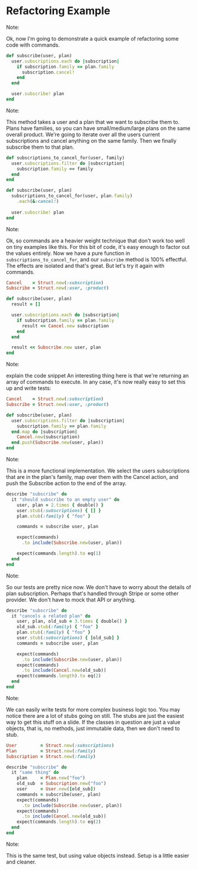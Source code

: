# Refactoring Example

Note:

Ok, now I'm going to demonstrate a quick example of refactoring some code with commands.


```ruby
def subscribe(user, plan)
  user.subscriptions.each do |subscription|
    if subscription.family == plan.family
      subscription.cancel!
    end
  end

  user.subscribe! plan
end
```

Note:

This method takes a user and a plan that we want to subscribe them to.
Plans have families, so you can have small/medium/large plans on the same overall product.
We're going to iterate over all the users current subscriptions and cancel anything on the same family.
Then we finally subscribe them to that plan.


```ruby
def subscriptions_to_cancel_for(user, family)
  user.subscriptions.filter do |subscription|
    subscription.family == family
  end
end

def subscribe(user, plan)
  subscriptions_to_cancel_for(user, plan.family)
    .each(&:cancel!)
  
  user.subscribe! plan
end
```

Note:

Ok, so commands are a heavier weight technique that don't work too well on tiny examples like this.
For this bit of code, it's easy enough to factor out the values entirely.
Now we have  a pure function in `subscriptions_to_cancel_for`, and our `subscribe` method is 100% effectful.
The effects are isolated and that's great.
But let's try it again with commands.


```ruby
Cancel    = Struct.new(:subscription)
Subscribe = Struct.new(:user, :product)

def subscribe(user, plan)
  result = []

  user.subscriptions.each do |subscription|
    if subscription.family == plan.family
      result << Cancel.new subscription
    end
  end

  result << Subscribe.new user, plan
end
```

Note:

explain the code snippet
An interesting thing here is that we're returning an array of commands to execute.
In any case, it's now really easy to set this up and write tests:


```ruby
Cancel    = Struct.new(:subscription)
Subscribe = Struct.new(:user, :product)

def subscribe(user, plan)
  user.subscriptions.filter do |subscription|
    subscription.family == plan.family
  end.map do |subscription|
    Cancel.new(subscription)
  end.push(Subscribe.new(user, plan))
end
```

Note:

This is a more functional implementation. We select the users subscriptions
that are in the plan's family, map over them with the Cancel action, and push
the Subscribe action to the end of the array.


```ruby
describe "subscribe" do
  it "should subscribe to an empty user" do
    user, plan = 2.times { double() }
    user.stub(:subscriptions) { [] }
    plan.stub(:family) { "foo" }

    commands = subscribe user, plan

    expect(commands)
      .to include(Subscribe.new(user, plan))

    expect(commands.length).to eq(1)
  end
end
```

Note:

So our tests are pretty nice now. We don't have to worry about the details of
plan subscription. Perhaps that's handled through Stripe or some other
provider. We don't have to mock that API or anything.


```ruby
describe "subscribe" do
  it "cancels a related plan" do
    user, plan, old_sub = 3.times { double() }
    old_sub.stub(:family) { "foo" }
    plan.stub(:family) { "foo" }
    user.stub(:subscriptions) { [old_sub] }
    commands = subscribe user, plan

    expect(commands)
      .to include(Subscribe.new(user, plan))
    expect(commands)
      .to include(Cancel.new(old_sub))
    expect(commands.length).to eq(2)
  end
end
```

Note:

We can easily write tests for more complex business logic too.
You may notice there are a lot of stubs going on still.
The stubs are just the easiest way to get this stuff on a slide. If the classes in question are just a value objects, that is, no methods, just immutable data, then we don't need to stub.


```ruby
User         = Struct.new(:subscriptions)
Plan         = Struct.new(:family)
Subscription = Struct.new(:family)

describe "subscribe" do
  it "same thing" do
    plan     = Plan.new("foo")
    old_sub  = Subscription.new("foo")
    user     = User.new([old_sub])
    commands = subscribe(user, plan)
    expect(commands)
      .to include(Subscribe.new(user, plan))
    expect(commands)
      .to include(Cancel.new(old_sub))
    expect(commands.length).to eq(2)
  end
end
```

Note:

This is the same test, but using value objects instead. Setup is a little
easier and cleaner.
